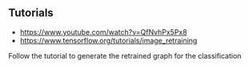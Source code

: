 ## Tutorials
- https://www.youtube.com/watch?v=QfNvhPx5Px8
- https://www.tensorflow.org/tutorials/image_retraining<br>

Follow the tutorial to generate the retrained graph for the classification
